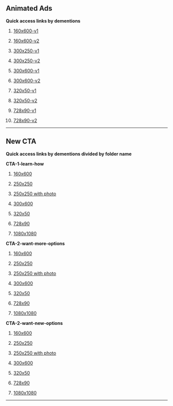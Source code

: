 ## Animated Ads

**Quick access links by dementions**
1. [160x600-v1](https://mediaonena.github.io/holstonconnect/Animated-Ads/160x600-v1/160x600-v1.html)
2. [160x600-v2](https://mediaonena.github.io/holstonconnect/Animated-Ads/160x600-v2/160x600-v2.html)

3. [300x250-v1](https://mediaonena.github.io/holstonconnect/Animated-Ads/300x250-v1/300x250-v1.html)
4. [300x250-v2](https://mediaonena.github.io/holstonconnect/Animated-Ads/300x250-v2/300x250-v2.html)

5. [300x600-v1](https://mediaonena.github.io/holstonconnect/Animated-Ads/300x600-v1/300x600-v1.html)
6. [300x600-v2](https://mediaonena.github.io/holstonconnect/Animated-Ads/300x600-v2/300x600-v2.html)

7. [320x50-v1](https://mediaonena.github.io/holstonconnect/Animated-Ads/320x50-v1/320x50-v1.html)
8. [320x50-v2](https://mediaonena.github.io/holstonconnect/Animated-Ads/320x50-v2/320x50-v2.html)

9.  [728x90-v1](https://mediaonena.github.io/holstonconnect/Animated-Ads/728x90-v1/728x90-v1.html)
10. [728x90-v2](https://mediaonena.github.io/holstonconnect/Animated-Ads/728x90-v2/728x90-v2.html)
---
## New CTA

**Quick access links by dementions divided by folder name**

**CTA-1-learn-how**
1. [160x600](https://mediaonena.github.io/holstonconnect/CTA-1-learn-how/HTML%20160x600/TriAd-CTA1-160x600.html)

2. [250x250](https://mediaonena.github.io/holstonconnect/CTA-1-learn-how/HTML%20250x250/TriAd-250x250.html)

3. [250x250 with photo](https://mediaonena.github.io/holstonconnect/CTA-1-learn-how/HTML%20250x250%20with%20Photo/TriAd-250x250-withPhoto.html)

4. [300x600](https://mediaonena.github.io/holstonconnect/CTA-1-learn-how/HTML%20300x600/TriAd-300x600.html)

5. [320x50](https://mediaonena.github.io/holstonconnect/CTA-1-learn-how/HTML%20320x50/TriAd-320x50.html)

6. [728x90](https://mediaonena.github.io/holstonconnect/CTA-1-learn-how/HTML%20728x90/TriAd-728x90.html)

7. [1080x1080](https://mediaonena.github.io/holstonconnect/CTA-1-learn-how/HTML%201080x1080/TriAd-1080x1080.html)

**CTA-2-want-more-options**
1. [160x600](https://mediaonena.github.io/holstonconnect/CTA-2-want-more-options/HTML%20160x600/TriAd-CTA2-160x600.html)

2. [250x250](https://mediaonena.github.io/holstonconnect/CTA-2-want-more-options/HTML%20250x250/TriAd-CTA2-250x250.html)

3. [250x250 with photo](https://mediaonena.github.io/holstonconnect/CTA-2-want-more-options/HTML%20250x250%20with%20Photo/TriAd-250x250-withPhoto.html)

4. [300x600](https://mediaonena.github.io/holstonconnect/CTA-2-want-more-options/HTML%20300x600/TriAd-300x600.html)

5. [320x50](https://mediaonena.github.io/holstonconnect/CTA-2-want-more-options/HTML%20320x50/TriAd-320x50.html)

6. [728x90](https://mediaonena.github.io/holstonconnect/CTA-2-want-more-options/HTML%20728x90/TriAd-728x90.html)

7. [1080x1080](https://mediaonena.github.io/holstonconnect/CTA-2-want-more-options/HTML%201080x1080/TriAd-1080x1080.html)

**CTA-2-want-new-options**
1. [160x600](https://mediaonena.github.io/holstonconnect/CTA-2-want-new-options/HTML%20160x600/)

2. [250x250](https://mediaonena.github.io/holstonconnect/CTA-2-want-new-options/HTML%20250x250/)

3. [250x250 with photo](https://mediaonena.github.io/holstonconnect/CTA-2-want-new-options/HTML%20250x250%20with%20Photo/)

4. [300x600](https://mediaonena.github.io/holstonconnect/CTA-2-want-new-options/HTML%20300x600/)

5. [320x50](https://mediaonena.github.io/holstonconnect/CTA-2-want-new-options/HTML%20320x50/)

6. [728x90](https://mediaonena.github.io/holstonconnect/CTA-2-want-new-options/HTML%20728x90/)

7. [1080x1080](https://mediaonena.github.io/holstonconnect/CTA-2-want-new-options/HTML%201080x1080/)


---
